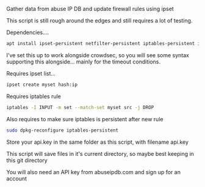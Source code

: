 Gather data from abuse IP DB and update firewall rules using ipset

This script is still rough around the edges and still requires a lot of testing.

Dependencies....

```bash
apt install ipset-persistent netfilter-persistent iptables-persistent iptables sed jq ipset fzf curl
```

I've set this up to work alongside crowdsec, so you will see some syntax supporting this alongside... mainly for the timeout conditions.

Requires ipset list...

```bash
ipset create myset hash:ip
```

Requires iptables rule 

```bash
iptables -I INPUT -m set --match-set myset src -j DROP
```

Also requires to make sure iptables is persistent after new rule

```bash
sudo dpkg-reconfigure iptables-persistent
```

Store your api.key in the same folder as this script, with filename api.key

This script will save files in it's current directory, so maybe best keeping in this git directory

You will also need an API key from abuseipdb.com and sign up for an account
